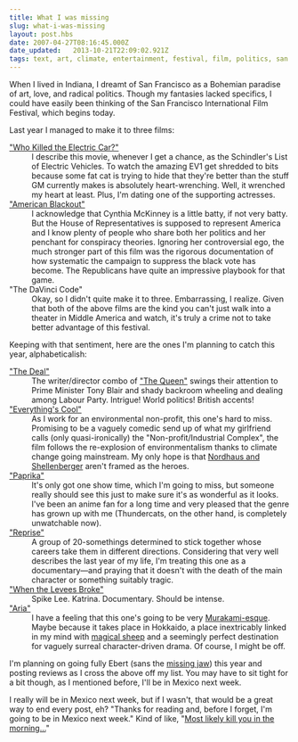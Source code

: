 ```yaml
---
title: What I was missing
slug: what-i-was-missing
layout: post.hbs
date: 2007-04-27T08:16:45.000Z
date_updated:   2013-10-21T22:09:02.921Z
tags: text, art, climate, entertainment, festival, film, politics, san francisco, sfiff
---
```


When I lived in Indiana, I dreamt of San Francisco as a Bohemian paradise of art, love, and radical politics. Though my fantasies lacked specifics, I could have easily been thinking of the San Francisco International Film Festival, which begins today.<!--more-->

Last year I managed to make it to three films:

<dl>
<dt><a href="http://www.sonyclassics.com/whokilledtheelectriccar/" title="Sony's official site">"Who Killed the Electric Car?"</a></dt>
<dd>I describe this movie, whenever I get a chance, as the Schindler's List of Electric Vehicles. To watch the amazing EV1 get shredded to bits because some fat cat is trying to hide that they're better than the stuff GM currently makes is absolutely heart-wrenching. Well, it wrenched my heart at least. Plus, I'm dating one of the supporting actresses.</dd>

<dt><a href="http://www.americanblackout.com/" title="AmericanBlackout.com">"American Blackout"</a></dt>
<dd>I acknowledge that Cynthia McKinney is a little batty, if not very batty. But the House of Representatives is supposed to represent America and I know plenty of people who share both her politics and her penchant for conspiracy theories. Ignoring her controversial ego, the much stronger part of this film was the rigorous documentation of how systematic the campaign to suppress the black vote has become. The Republicans have quite an impressive playbook for that game.</dd>

<dt>"The DaVinci Code"</dt>
<dd>Okay, so I didn't quite make it to three. Embarrassing, I realize. Given that both of the above films are the kind you can't just walk into a theater in Middle America and watch, it's truly a crime not to take better advantage of this festival.</dd>
</dl>

Keeping with that sentiment, here are the ones I'm planning to catch this year, alphabeticalish:

<dl>
<dt><a href="http://fest07.sffs.org/films/film_details.php?id=29" title="'The Deal' at SFIFF">"The Deal"</a></dt>
<dd>The writer/director combo of <a href="http://www.imdb.com/title/tt0436697/" title="'The Queen' at IMDB">"The Queen"</a> swings their attention to Prime Minister Tony Blair and shady backroom wheeling and dealing among Labour Party. Intrigue! World politics! British accents!</dd>

<dt><a href="http://fest07.sffs.org/films/film_details.php?id=36" title="'Everything's Cool' at SFIFF">"Everything's Cool"</a></dt>
<dd>As I work for an environmental non-profit, this one's hard to miss. Promising to be a vaguely comedic send up of what my girlfriend calls (only quasi-ironically) the "Non-profit/Industrial Complex", the film follows the re-explosion of environmentalism thanks to climate change going mainstream. My only hope is that <a href="http://www.grist.org/news/maindish/2005/01/13/doe-intro/" title="The 'Death of Environmentalism' round-up on Grist">Nordhaus and Shellenberger</a> aren't framed as the heroes.</dd>

<dt><a href="http://fest07.sffs.org/films/film_details.php?id=80" title="'Paprika' at SFIFF">"Paprika"</a></dt>
<dd>It's only got one show time, which I'm going to miss, but someone really should see this just to make sure it's as wonderful as it looks. I've been an anime fan for a long time and very pleased that the genre has grown up with me (Thundercats, on the other hand, is completely unwatchable now).</dd>

<dt><a href="http://fest07.sffs.org/films/film_details.php?id=90" title="'Reprise' at SFIFF">"Reprise"</a></dt>
<dd>A group of 20-somethings determined to stick together whose careers take them in different directions. Considering that very well describes the last year of my life, I'm treating this one as a documentary&mdash;and praying that it doesn't with the death of the main character or something suitably tragic.</dd>

<dt><a href="http://fest07.sffs.org/films/film_details.php?id=119" title="'When the Levees Broke' at SFIFF">"When the Levees Broke"</a></dt>
<dd>Spike Lee. Katrina. Documentary. Should be intense.</dd>

<dt><a href="http://fest07.sffs.org/films/film_details.php?id=9" title="'Aria' at SFIFF">"Aria"</a></dt>
<dd>I have a feeling that this one's going to be very <a href="http://www.critiquemagazine.com/article/windupbird.html" title="Review of 'Wind Up Bird Chronicle'">Murakami-esque</a>. Maybe because it takes place in Hokkaido, a place inextricably linked in my mind with <a href="http://www.amazon.com/Wild-Sheep-Chase-Novel/dp/037571894X" title="Buy it on Amazon">magical sheep</a> and a seemingly perfect destination for vaguely surreal character-driven drama. Of course, I might be off.</dd></dl>

I'm planning on going fully Ebert (sans the <a href="http://www.suntimes.com/news/metro/355049,cst-nws-ebert24.article" title="Ebert on Ebert">missing jaw</a>) this year and posting reviews as I cross the above off my list. You may have to sit tight for a bit though, as I mentioned before, I'll be in Mexico next week.

I really will be in Mexico next week, but if I wasn't, that would be a great way to end every post, eh? "Thanks for reading and, before I forget, I'm going to be in Mexico next week." Kind of like, "<a href="http://www.imdb.com/title/tt0093779/quotes" title="Princess Bride quotes on IMDB">Most likely kill you in the morning...</a>"
